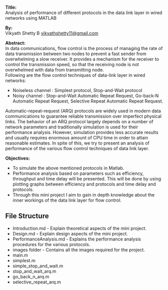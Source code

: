 

**Title:** <br>
Analysis of performance of different protocols in the data link layer in wired networks using MATLAB

**By:** <br>
Vikyath Shetty B  <vikyathshetty11@gmail.com>  <br>

**Abstract:** <br>
In data communications, flow control is the process of managing the rate of data transmission between two nodes to prevent a fast sender from overwhelming a slow receiver. It provides a mechanism for the receiver to control the transmission speed, so that the receiving node is not overwhelmed with data from transmitting node. 
<br>
Following are the flow control techniques of data-link layer in wired networks:<br>
* Noiseless channel : Simplest protocol, Stop-and-Wait protocol
* Noisy channel : Stop-and-Wait Automatic Repeat Request, Go-back-N Automatic Repeat Request, Selective Repeat Automatic Repeat Request.

Automatic-repeat-request (ARQ) protocols are widely used in modern data communications to guarantee reliable transmission over imperfect physical links.  The behavior of an ARQ protocol largely depends on a number of network parameters and traditionally simulation is used for their performance analysis. However, simulation provides less accurate results and usually requires enormous amount of CPU time in order to attain reasonable estimates. In spite of this, we try to present an analysis of performance of the various flow control techniques of data link layer.
<br>

**Objectives:** <br>
* To simulate the above mentioned protocols in Matlab. 
* Performance analysis based on parameters such as efficiency, throughput and time  delay will be presented. This will be done by using plotting graphs between efficiency and protocols and time delay and protocols.
* Through this mini project I aim to gain in depth knowledge about the inner workings of the data link layer for flow control.



## File Structure


* Introduction.md - Explain theoretical aspects of the mini project. 
* Design.md - Explain design aspects of the mini project.
* PerformanceAnalysis.md - Explains the performance analysis procedures for the various protocols.
* images folder - Contains all the images required for the project.
* main.m
* simplest.m
* simple_stop_and_wait.m
* stop_and_wait_arq.m
* go_back_n_arq.m
* selective_repeat_arq.m

